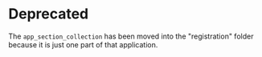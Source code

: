 # Deprecated

The `app_section_collection` has been moved into the "registration" folder because it is just one part of that application.
